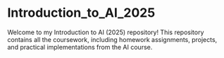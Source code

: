 # Introduction_to_AI_2025
Welcome to my Introduction to AI (2025) repository! This repository contains all the coursework, including homework assignments, projects, and practical implementations from the AI course.
